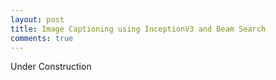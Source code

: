 ```yaml
---
layout: post
title: Image Captioning using InceptionV3 and Beam Search
comments: true
---
```


Under Construction
